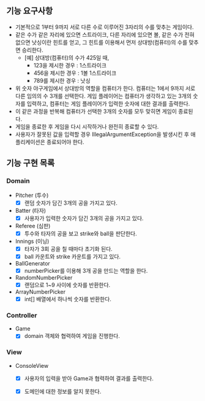 ## 기능 요구사항
+ 기본적으로 1부터 9까지 서로 다른 수로 이루어진 3자리의 수를 맞추는 게임이다.
+ 같은 수가 같은 자리에 있으면 스트라이크, 다른 자리에 있으면 볼, 같은 수가 전혀 없으면 낫싱이란 힌트를 얻고, 그 힌트를 이용해서 먼저 상대방(컴퓨터)의 수를 맞추면 승리한다.
    + [예] 상대방(컴퓨터)의 수가 425일 때,
        + 123을 제시한 경우 : 1스트라이크
        + 456을 제시한 경우 : 1볼 1스트라이크
        + 789를 제시한 경우 : 낫싱
+ 위 숫자 야구게임에서 상대방의 역할을 컴퓨터가 한다. 컴퓨터는 1에서 9까지 서로 다른 임의의 수 3개를 선택한다. 게임 플레이어는 컴퓨터가 생각하고 있는 3개의 숫자를 입력하고, 컴퓨터는 게임 플레이어가 입력한 숫자에 대한 결과를 출력한다.
+ 이 같은 과정을 반복해 컴퓨터가 선택한 3개의 숫자를 모두 맞히면 게임이 종료된다.
+ 게임을 종료한 후 게임을 다시 시작하거나 완전히 종료할 수 있다.
+ 사용자가 잘못된 값을 입력할 경우 IllegalArgumentException을 발생시킨 후 애플리케이션은 종료되어야 한다.

## 기능 구현 목록

### Domain
- Pitcher (투수)
    - [x] 랜덤 숫자가 담긴 3개의 공을 가지고 있다.
- Batter (타자)
  - [x] 사용자가 입력한 숫자가 담긴 3개의 공을 가지고 있다.
- Referee (심판)
    - [x] 투수와 타자의 공을 보고 strike와 ball을 판단한다.
- Innings (이닝)
    - [x] 타자가 3회 공을 칠 때마다 초기화 된다.
    - [x] ball 카운트와 strike 카운트를 가지고 있다.
- BallGenerator
    - [x] numberPicker를 이용해 3개 공을 만드는 역할을 한다.
- RandomNumberPicker
    - [x] 랜덤으로 1~9 사이에 숫자를 반환한다.
- ArrayNumberPicker
    - [x] int[] 배열에서 하나씩 숫자를 반환한다.
    
### Controller

- Game
    - [x] domain 객체와 협력하여 게임을 진행한다.
    
### View
- ConsoleView
    - [x] 사용자의 입력을 받아 Game과 협력하여 결과를 출력한다.
    - [x] 도메인에 대한 정보를 알지 못한다.


